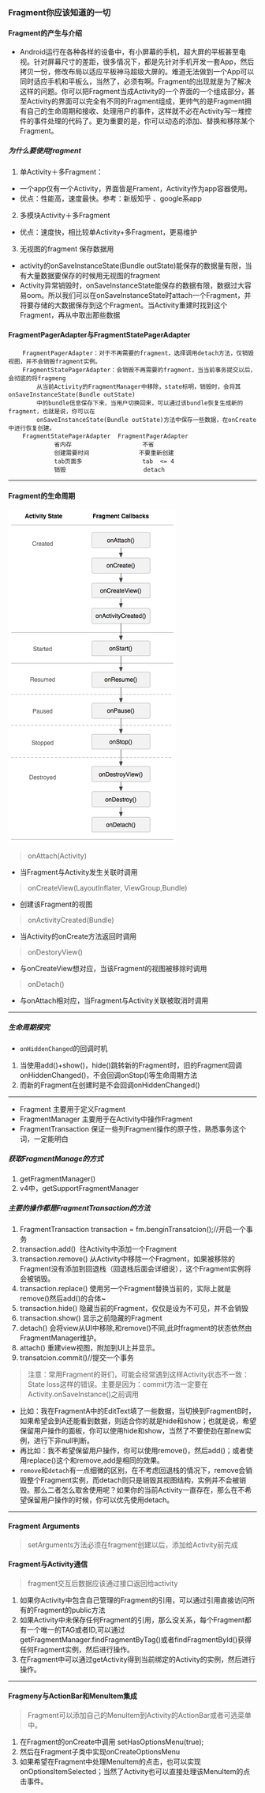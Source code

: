 ### Fragment你应该知道的一切

#### Fragment的产生与介绍
* Android运行在各种各样的设备中，有小屏幕的手机，超大屏的平板甚至电视。针对屏幕尺寸的差距，很多情况下，都是先针对手机开发一套App，然后拷贝一份，修改布局以适应平板神马超级大屏的。难道无法做到一个App可以同时适应手机和平板么，当然了，必须有啊。Fragment的出现就是为了解决这样的问题。你可以把Fragment当成Activity的一个界面的一个组成部分，甚至Activity的界面可以完全有不同的Fragment组成，更帅气的是Fragment拥有自己的生命周期和接收、处理用户的事件，这样就不必在Activity写一堆控件的事件处理的代码了。更为重要的是，你可以动态的添加、替换和移除某个Fragment。
##### 为什么要使用fragment
1. 单Activity＋多Fragment：
  * 一个app仅有一个Activity，界面皆是Frament，Activity作为app容器使用。
  * 优点：性能高，速度最快。参考：新版知乎 、google系app
2. 多模块Activity＋多Fragment
  * 优点：速度快，相比较单Activity+多Fragment，更易维护
3. 无视图的fragment 保存数据用
  * activity的onSaveInstanceState(Bundle outState)能保存的数据量有限，当有大量数据要保存的时候用无视图的fragment
  * Activity异常销毁时，onSaveInstanceState能保存的数据有限，数据过大容易oom。所以我们可以在onSaveInstanceState时attach一个Fragment，并将要存储的大数据保存到这个Fragment。当Activity重建时找到这个Fragment，再从中取出那些数据

#### FragmentPagerAdapter与FragmentStatePagerAdapter
```
    FragmentPagerAdapter：对于不再需要的fragment，选择调用detach方法，仅销毁视图，并不会销毁fragment实例。
    FragmentStatePagerAdapter：会销毁不再需要的fragment，当当前事务提交以后，会彻底的将fragmeng
        从当前Activity的FragmentManager中移除，state标明，销毁时，会将其onSaveInstanceState(Bundle outState)
        中的bundle信息保存下来，当用户切换回来，可以通过该bundle恢复生成新的fragment，也就是说，你可以在
        onSaveInstanceState(Bundle outState)方法中保存一些数据，在onCreate中进行恢复创建。
    FragmentStatePagerAdapter  FragmentPagerAdapter
             省内存                    不省
             创建需要时间              不要重新创建
             tab页面多                 tab  <= 4
             销毁                      detach
```
---
#### Fragment的生命周期
![生命周期](./fragmentlifecycle1.png)
> onAttach(Activity)
  * 当Fragment与Activity发生关联时调用
> onCreateView(LayoutInflater, ViewGroup,Bundle)
  * 创建该Fragment的视图
> onActivityCreated(Bundle)
  * 当Activity的onCreate方法返回时调用
> onDestoryView()
  * 与onCreateView想对应，当该Fragment的视图被移除时调用
> onDetach()
  * 与onAttach相对应，当Fragment与Activity关联被取消时调用
---
##### 生命周期探究
* `onHiddenChanged`的回调时机
1. 当使用add()+show()，hide()跳转新的Fragment时，旧的Fragment回调onHiddenChanged()，不会回调onStop()等生命周期方法
2. 而新的Fragment在创建时是不会回调onHiddenChanged()

---
* Fragment 主要用于定义Fragment
* FragmentManager 主要用于在Activity中操作Fragment
* FragmentTransaction 保证一些列Fragment操作的原子性，熟悉事务这个词，一定能明白
##### 获取FragmentManage的方式
1. getFragmentManager()
2. v4中，getSupportFragmentManager
##### 主要的操作都是FragmentTransaction的方法
1. FragmentTransaction transaction = fm.benginTransatcion();//开启一个事务
2. transaction.add() 
往Activity中添加一个Fragment
3. transaction.remove()
从Activity中移除一个Fragment，如果被移除的Fragment没有添加到回退栈（回退栈后面会详细说），这个Fragment实例将会被销毁。
4. transaction.replace()
使用另一个Fragment替换当前的，实际上就是remove()然后add()的合体~
5. transaction.hide()
隐藏当前的Fragment，仅仅是设为不可见，并不会销毁
6. transaction.show()
显示之前隐藏的Fragment
7. detach()
会将view从UI中移除,和remove()不同,此时fragment的状态依然由FragmentManager维护。
8. attach()
重建view视图，附加到UI上并显示。
9. transatcion.commit()//提交一个事务

> 注意：常用Fragment的哥们，可能会经常遇到这样Activity状态不一致：State loss这样的错误。主要是因为：commit方法一定要在Activity.onSaveInstance()之前调用
* 比如：我在FragmentA中的EditText填了一些数据，当切换到FragmentB时，如果希望会到A还能看到数据，则适合你的就是hide和show；也就是说，希望保留用户操作的面板，你可以使用hide和show，当然了不要使劲在那new实例，进行下非null判断。
* 再比如：我不希望保留用户操作，你可以使用remove()，然后add()；或者使用replace()这个和remove,add是相同的效果。
* `remove`和`detach`有一点细微的区别，在不考虑回退栈的情况下，remove会销毁整个Fragment实例，而detach则只是销毁其视图结构，实例并不会被销毁。那么二者怎么取舍使用呢？如果你的当前Activity一直存在，那么在不希望保留用户操作的时候，你可以优先使用detach。
---
#### Fragment Arguments
> setArguments方法必须在fragment创建以后，添加给Activity前完成

#### Fragment与Activity通信
> fragment交互后数据应该通过接口返回给activity
1. 如果你Activity中包含自己管理的Fragment的引用，可以通过引用直接访问所有的Fragment的public方法
2. 如果Activity中未保存任何Fragment的引用，那么没关系，每个Fragment都有一个唯一的TAG或者ID,可以通过getFragmentManager.findFragmentByTag()或者findFragmentById()获得任何Fragment实例，然后进行操作。
3. 在Fragment中可以通过getActivity得到当前绑定的Activity的实例，然后进行操作。

---
#### Fragmeny与ActionBar和MenuItem集成
> Fragment可以添加自己的MenuItem到Activity的ActionBar或者可选菜单中。
1. 在Fragment的onCreate中调用 setHasOptionsMenu(true);
2. 然后在Fragment子类中实现onCreateOptionsMenu
3. 如果希望在Fragment中处理MenuItem的点击，也可以实现onOptionsItemSelected；当然了Activity也可以直接处理该MenuItem的点击事件。




